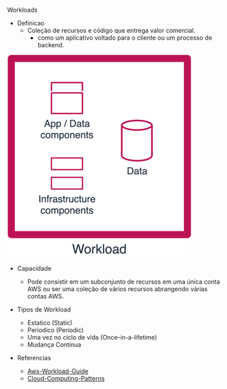 Workloads

- Definicao
  - Coleção de recursos e código que entrega valor comercial.
    - como um aplicativo voltado para o cliente ou um processo de backend.

![Composicão de um workload](/docs/assets/composition-workload.png)

- Capacidade
  - Pode consistir em um subconjunto de recursos em uma única conta AWS ou ser uma coleção de vários recursos abrangendo várias contas AWS.

- Tipos de Workload
  - Estatico (Static)
  - Periodico (Periodic)
  - Uma vez no ciclo de vida (Once-in-a-lifetime)
  - Mudança Continua
  

- Referencias
  - [Aws-Workload-Guide](https://docs.aws.amazon.com/wellarchitected/latest/userguide/workloads.html)
  - [Cloud-Computing-Patterns](https://www.cloudcomputingpatterns.org)
